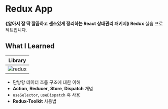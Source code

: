 # Redux App
__⟪알아서 잘 딱 깔끔하고 센스있게 정리하는 React 상태관리 패키지⟫__ **Redux** 실습 프로젝트입니다.

## What I Learned
|Library|
|:---:|
|![redux](https://img.shields.io/badge/Redux-593D88?style=for-the-badge&logo=redux&logoColor=white)|
- 단방향 데이터 흐름 구조에 대한 이해
- **Action**, **Reducer**, **Store**, **Dispatch** 개념
- `useSelector`, `useDispatch` 훅 사용
- **Redux-Toolkit** 사용법

